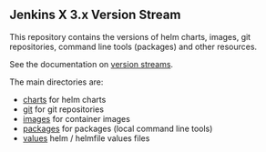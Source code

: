## Jenkins X 3.x Version Stream

This repository contains the versions of helm charts, images, git repositories, command line tools (packages) and other resources.

See the documentation on [version streams](https://jenkins-x.io/about/concepts/version-stream/).

The main directories are:

* [charts](charts) for helm charts
* [git](git) for git repositories
* [images](docker) for container images
* [packages](packages) for packages (local command line tools)
* [values](apps) helm / helmfile values files



